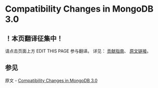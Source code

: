 # Compatibility Changes in MongoDB 3.0

## ！本页翻译征集中！

请点击页面上方 EDIT THIS PAGE 参与翻译。
详见：
[贡献指南]( https://github.com/JinMuInfo/MongoDB-Manual-zh/blob/master/CONTRIBUTING.md )、
[原文链接](  https://docs.mongodb.com/manual/release-notes/3.0-compatibility/  )。

## 参见

原文 - [Compatibility Changes in MongoDB 3.0]( https://docs.mongodb.com/manual/release-notes/3.0-compatibility/ )

